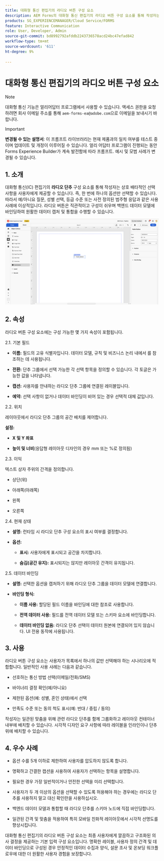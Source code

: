 ```yaml
---
title: 대화형 통신 편집기의 라디오 버튼 구성 요소
description: AEM Forms의 대화형 통신 편집기의 라디오 버튼 구성 요소를 통해 작성자는 상호 배타적인 선택 사항을 사용자에게 제시할 수 있습니다. 즉, 한 번에 하나의 옵션만 선택할 수 있습니다.
products: SG_EXPERIENCEMANAGER/Cloud Service/FORMS
feature: Interactive Communication
role: User, Developer, Admin
source-git-commit: bd8992792afddb2243736578acd24bc47efad842
workflow-type: tm+mt
source-wordcount: '611'
ht-degree: 9%

---
```



# 대화형 통신 편집기의 라디오 버튼 구성 요소

>[!NOTE]
>
> 대화형 통신 기능은 얼리어답터 프로그램에서 사용할 수 있습니다. 액세스 권한을 요청하려면 회사 이메일 주소를 통해 `aem-forms-ea@adobe.com`으로 이메일을 보내시기 바랍니다.

>[!IMPORTANT]
>
> **변경될 수 있는 설명서**: 이 프롬프트 라이브러리는 현재 제품과의 일치 여부를 테스트 중이며 업데이트 및 개정이 이루어질 수 있습니다. 얼리 어답터 프로그램이 진행되는 동안 Forms Experience Builder가 계속 발전함에 따라 프롬프트. 예시 및 모범 사례가 변경될 수 있습니다.

## &#x200B;1. 소개

대화형 통신(IC) 편집기의 **라디오 단추** 구성 요소를 통해 작성자는 상호 배타적인 선택 사항을 사용자에게 제공할 수 있습니다. 즉, 한 번에 하나의 옵션만 선택할 수 있습니다. 따라서 예/아니요 질문, 성별 선택, 등급 수준 또는 사전 정의된 범주형 응답과 같은 사용 사례에 이상적입니다.
라디오 버튼은 직관적이고 구성이 쉬우며 백엔드 데이터 모델에 바인딩하여 원활한 데이터 캡처 및 통합을 수행할 수 있습니다.

![IC 문서 찾기](/help/forms/interactive-communication/assets/radio.png)

## &#x200B;2. 속성

라디오 버튼 구성 요소에는 구성 가능한 몇 가지 속성이 포함됩니다.

2.1. 기본 필드

- **이름:** 필드의 고유 식별자입니다. 데이터 모델, 규칙 및 비즈니스 논리 내에서 를 참조하는 데 사용됩니다.

- **전환:** 단추 그룹에서 선택 가능한 각 선택 항목을 정의할 수 있습니다. 각 토글은 가능한 값을 나타냅니다.

- **캡션:** 사용자를 안내하는 라디오 단추 그룹에 연결된 레이블입니다.

- **예약:** 선택 사항이 없거나 데이터 바인딩이 비어 있는 경우 선택적 대체 값입니다.

2.2. 위치

레이아웃에서 라디오 단추 그룹의 공간 배치를 제어합니다.

**설정:**

- **X 및 Y 좌표**

- **높이 및 너비**(응답형 레이아웃 디자인의 경우 mm 또는 %로 정의됨)

2.3. 이익

텍스트 상자 주위의 간격을 정의합니다.

- 상단(위)

- 아래쪽(아래쪽)

- 왼쪽

- 오른쪽

2.4. 현재 상태

- **설명:** 런타임 시 라디오 단추 구성 요소의 표시 여부를 결정합니다.

- **옵션:**

   - **표시:** 사용자에게 표시되고 공간을 차지합니다.

   - **숨김(공간 유지):** 표시되지는 않지만 레이아웃 간격이 유지됩니다.



2.5. 데이터 바인딩

- **설명:** 선택한 옵션을 캡처하기 위해 라디오 단추 그룹을 데이터 모델에 연결합니다.

- **바인딩 형식:**

   - **이름 사용:** 할당된 필드 이름을 바인딩에 대한 참조로 사용합니다.

   - **전역 데이터 사용:** 필드를 전역 데이터 모델 또는 스키마 요소에 바인딩합니다.

   - **데이터 바인딩 없음:** 라디오 단추 선택이 데이터 원본에 연결되어 있지 않습니다. UI 전용 동작에 사용됩니다.

## &#x200B;3. 사용

라디오 버튼 구성 요소는 사용자가 목록에서 하나의 값만 선택해야 하는 시나리오에 적합합니다. 일반적인 사용 사례는 다음과 같습니다.

- 선호하는 통신 방법 선택(이메일/전화/SMS)

- 바이너리 결정 확인(예/아니요)

- 제한된 옵션(예: 성별, 혼인 상태)에서 선택

- 만족도 수준 또는 동의 척도 표시(예: 반대 / 중립 / 동의)

작성자는 일관된 맞춤을 위해 관련 라디오 단추를 함께 그룹화하고 레이아웃 컨테이너 내부에 배치할 수 있습니다. 시각적 디자인 요구 사항에 따라 레이블을 인라인이나 단추 위에 배치할 수 있습니다.

## &#x200B;4. 우수 사례

- 옵션 수를 5개 이하로 제한하여 사용자를 압도하지 않도록 합니다.

- 명확하고 간결한 캡션을 사용하여 사용자가 선택하는 항목을 설명합니다.

- 필요한 경우 가장 일반적이거나 안전한 선택을 미리 선택합니다.

- 사용자가 두 개 이상의 옵션을 선택할 수 있도록 허용해야 하는 경우에는 라디오 단추를 사용하지 말고 대신 확인란을 사용하십시오.

- 백엔드 데이터 모델과 통합할 때 라디오 단추를 스키마 노드에 직접 바인딩합니다.

- 일관된 간격 및 맞춤을 적용하여 특히 모바일 친화적 레이아웃에서 시각적 선명도를 향상시킵니다.

대화형 통신 편집기의 라디오 버튼 구성 요소는 최종 사용자에게 깔끔하고 구조화된 의사 결정을 제공하는 기본 입력 구성 요소입니다. 명확한 레이블, 사용자 정의 간격 및 데이터 바인딩으로 구성된 경우 안정적인 데이터 수집과 양식, 설문 조사 및 온보딩 워크플로우에 대한 더 원활한 사용자 경험을 보장합니다.


